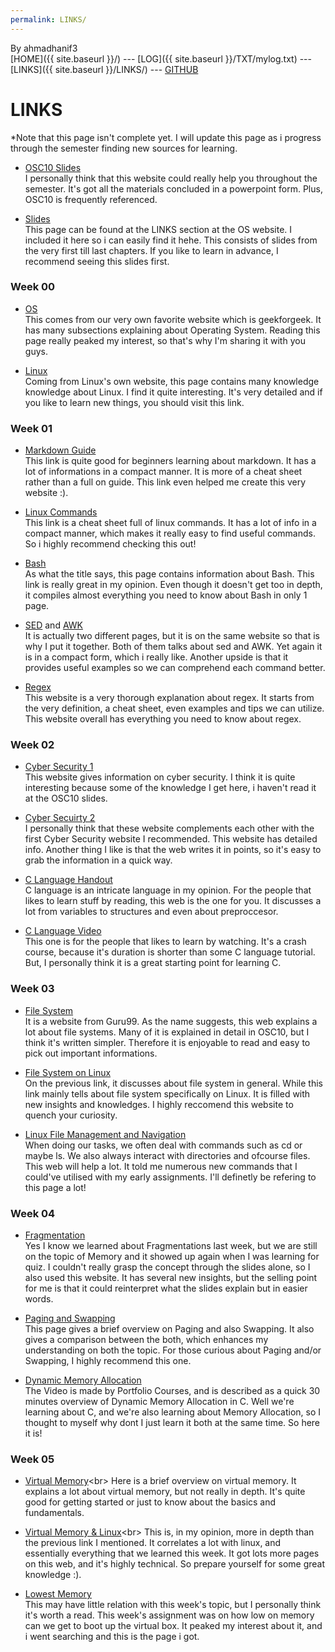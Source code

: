 ```yaml
---
permalink: LINKS/
---
```

By ahmadhanif3<br>
[HOME]({{ site.baseurl }}/) --- [LOG]({{ site.baseurl  }}/TXT/mylog.txt) --- [LINKS]({{ site.baseurl }}/LINKS/) --- [GITHUB](https://github.com/ahmadhanif3)

# LINKS

*Note that this page isn't complete yet. I will update this page as i progress through
the semester finding new sources for learning.<br> 

- [OSC10 Slides](https://www.os-book.com/OS10/slide-dir/index.html)<br>
I personally think that this website could really help you 
throughout the semester. It's got all the materials concluded in a 
powerpoint form. Plus, OSC10 is frequently referenced.

- [Slides](https://github.com/os2xx/os/tree/master/Slides/)<br>
This page can be found at the LINKS section at the OS website. I included
it here so i can easily find it hehe. This consists of slides from the very 
first till last chapters. If you like to learn in advance, I recommend 
seeing this slides first.

### Week 00<br>

- [OS](https://www.geeksforgeeks.org/introduction-of-operating-system-set-1/)<br>
This comes from our very own favorite website which is geekforgeek. It has
many subsections explaining about Operating System. Reading this page really
peaked my interest, so that's why I'm sharing it with you guys.

- [Linux](https://www.linux.com/what-is-linux/)<br>
Coming from Linux's own website, this page contains many knowledge 
knowledge about Linux. I find it quite interesting. It's very 
detailed and if you like to learn new things, you should
visit this link. 

### Week 01<br>

- [Markdown Guide](https://www.markdownguide.org/cheat-sheet/)<br>
This link is quite good for beginners learning about markdown. It has
a lot of informations in a compact manner. It is more of a cheat sheet
rather than a full on guide. This link even helped me create this very website :).

- [Linux Commands](https://www.loggly.com/wp-content/uploads/2015/05/Linux-Cheat-Sheet-Sponsored-By-Loggly.pdf)<br>
This link is a cheat sheet full of linux commands. It has a lot of 
info in a compact manner, which makes it really easy to find useful commands.
So i highly recommend checking this out!

- [Bash](https://devhints.io/bash)<br>
As what the title says, this page contains information about Bash.
This link is really great in my opinion. Even though it doesn't get
too in depth, it compiles almost everything you need to know about Bash
in only 1 page.

- [SED](https://www.geeksforgeeks.org/sed-command-in-linux-unix-with-examples/) and [AWK](https://www.geeksforgeeks.org/awk-command-unixlinux-examples/?ref=lbp)<br>
It is actually two different pages, but it is on the same website 
so that is why I put it together. Both of them talks about sed and AWK.
Yet again it is in a compact form, which i really like. Another upside is
that it provides useful examples so we can comprehend each command better.

- [Regex](https://www.rexegg.com/)<br>
This website is a very thorough explanation about regex. It starts
from the very definition, a cheat sheet, even examples and tips we
can utilize. This website overall has everything you need to know 
about regex.

### Week 02<br>

- [Cyber Security 1](https://accesspointcorp.com/en/blog/cybersecurity-complete-guide/)<br>
This website gives information on cyber security. I think it is quite interesting
because some of the knowledge I get here, i haven't read it at the OSC10 slides. 

- [Cyber Secuirty 2](https://www.kaspersky.com/resource-center/definitions/what-is-cyber-security)<br>
I personally think that these website complements each other with the
first Cyber Security website I recommended. This website has detailed info. 
Another thing I like is that the web writes it in points, so it's easy to
grab the information in a quick way.

- [C Language Handout](https://www.freecodecamp.org/news/the-c-beginners-handbook/)<br>
C language is an intricate language in my opinion. For the people that likes to
learn stuff by reading, this web is the one for you. It discusses a lot from variables
to structures and even about preproccesor. 

- [C Language Video](https://www.youtube.com/watch?v=KJgsSFOSQv0)<br>
This one is for the people that likes to learn by watching. It's a crash course, because
it's duration is shorter than some C language tutorial. But, I personally think it is a
great starting point for learning C.

### Week 03<br>

- [File System](https://www.guru99.com/file-systems-operating-system.html)<br>
It is a website from Guru99. As the name suggests, this web explains a lot about
file systems. Many of it is explained in detail in OSC10, but I think it's written simpler.
Therefore it is enjoyable to read and easy to pick out important informations.

- [File System on Linux](https://www.javatpoint.com/linux-file-system)<br>
On the previous link, it discusses about file system in general. While this link
mainly tells about file system specifically on Linux. It is filled with new insights and
knowledges. I highly reccomend this website to quench your curiosity.

- [Linux File Management and Navigation](https://www.digitalocean.com/community/tutorials/basic-linux-navigation-and-file-management)<br>
When doing our tasks, we often deal with commands such as cd or maybe ls. We also always interact 
with directories and ofcourse files. This web will help a lot. It told me numerous new commands
that I could've utilised with my early assignments. I'll definetly be refering to this page a
lot! 

### Week 04<br>

- [Fragmentation](https://www.javatpoint.com/fragmentation-in-operating-system)<br>
Yes I know we learned about Fragmentations last week, but we are still on the topic of Memory
and it showed up again when I was learning for quiz. I couldn't really grasp the concept 
through the slides alone, so I also used this website. It has several new insights, but the
selling point for me is that it could reinterpret what the slides explain but in easier
words.

- [Paging and Swapping](https://www.geeksforgeeks.org/difference-between-paging-and-swapping-in-os/)<br>
This page gives a brief overview on Paging and also Swapping. It also gives a comparison between the both, which enhances my understanding on both the topic. For those curious about Paging and/or Swapping, I highly recommend this one.

- [Dynamic Memory Allocation](https://www.youtube.com/watch?v=R0qIYWo8igs)<br>
The Video is made by Portfolio Courses, and is described as a quick 30 minutes overview of Dynamic Memory Allocation in C. Well we're learning about C, and we're also learning about Memory Allocation, so I thought to myself why dont I just learn it both at the same time. So here it is!

### Week 05<br>

- [Virtual Memory](https://www.techtarget.com/searchstorage/definition/virtual-memory#:~:text=Virtual%20memory%20is%20a%20common,(RAM)%20to%20disk%20storage.)<br>
Here is a brief overview on virtual memory. It explains a lot about virtual memory, but not really in depth. It's quite good for getting started or just to know about the basics and fundamentals. 

- [Virtual Memory & Linux](https://tldp.org/LDP/sag/html/vm-intro.html#:~:text=Linux%20supports%20virtual%20memory%2C%20that,be%20used%20for%20another%20purpose.)<br>
This is, in my opinion, more in depth than the previous link I mentioned. It correlates a lot with linux, and essentially everything that we learned this week. It got lots more pages on this web, and it's highly technical. So prepare yourself for some great knowledge :).

- [Lowest Memory](https://superuser.com/questions/973925/why-is-the-recommended-memory-on-a-virtualbox-guest-os-512mb)<br>
This may have little relation with this week's topic, but I personally think it's worth a read. This week's assignment was on how low on memory can we get to boot up the virtual box. It peaked my interest about it, and i went searching and this is the page i got. 
